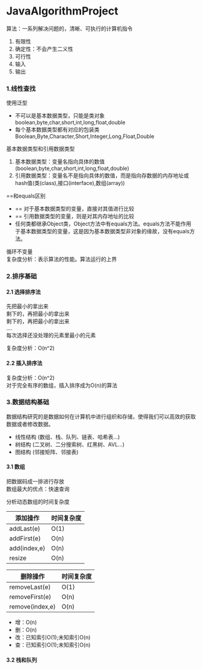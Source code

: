 # JavaAlgorithmProject

算法：一系列解决问题的，清晰、可执行的计算机指令
1. 有限性
2. 确定性：不会产生二义性
3. 可行性
4. 输入
5. 输出

### 1.线性查找
使用泛型
* 不可以是基本数据类型，只能是类对象
 boolean,byte,char,short,int,long,float,double
* 每个基本数据类型都有对应的包装类
 Boolean,Byte,Character,Short,Integer,Long,Float,Double
 
基本数据类型和引用数据类型 
1. 基本数据类型：变量名指向具体的数值(boolean,byte,char,short,int,long,float,double)
2. 引用数据类型：变量名不是指向具体的数值，而是指向存数据的内存地址或hash值(类(class),接口(interface),数组(array))

==和equals区别
* == 对于基本数据类型的变量，直接对其值进行比较
* == 引用数据类型的变量，则是对其内存地址的比较
* 任何类都继承Object类，Object方法中有equals方法。equals方法不能作用于基本数据类型的变量，这是因为基本数据类型非对象的缘故，没有equals方法。

循环不变量<br/>
复杂度分析：表示算法的性能。算法运行的上界

### 2.排序基础
#### 2.1 选择排序法
先把最小的拿出来<br/>
剩下的，再把最小的拿出来<br/>
剩下的，再把最小的拿出来<br/>
....<br/>
每次选择还没处理的元素里最小的元素<br/>

复杂度分析：O(n^2)

#### 2.2 插入排序法

复杂度分析：O(n^2)<br/>
对于完全有序的数组，插入排序成为O(n)的算法

### 3.数据结构基础
数据结构研究的是数据如何在计算机中进行组织和存储，使得我们可以高效的获取数据或者修改数据。
<br/>
* 线性结构 (数组、栈、队列、链表、哈希表...)
* 树结构 (二叉树、二分搜索树、红黑树、AVL...)
* 图结构 (邻接矩阵、邻接表)

#### 3.1 数组
把数据码成一排进行存放<br/>
数组最大的优点：快速查询<br/>

分析动态数组的时间复杂度<br/>

| 添加操作 | 时间复杂度 | 
| ------ | ------ 
| addLast(e) | O(1) | 
| addFirst(e) | O(n) | 
| add(index,e)| O(n) |
| resize| O(n) |

| 删除操作 | 时间复杂度 | 
| ------ | ------ 
| removeLast(e) | O(1) | 
| removeFirst(e) | O(n) | 
| remove(index,e)| O(n) |

* 增：O(n)
* 删：O(n)
* 改：已知索引O(1);未知索引O(n)
* 查：已知索引O(1);未知索引O(n)


#### 3.2 栈和队列